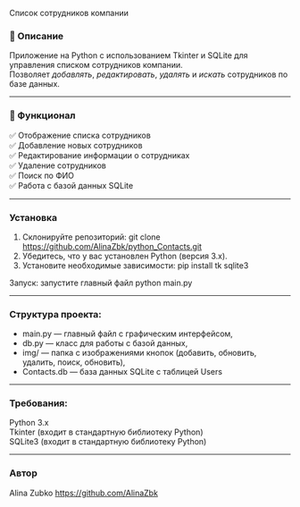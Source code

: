 Список сотрудников компании
### 📝 Описание
Приложение на Python с использованием Tkinter и SQLite для управления списком сотрудников компании.  
Позволяет *добавлять*, *редактировать*, *удалять* и *искать* сотрудников по базе данных.

---

### 📌 Функционал  
✅ Отображение списка сотрудников  
✅ Добавление новых сотрудников  
✅ Редактирование информации о сотрудниках  
✅ Удаление сотрудников  
✅ Поиск по ФИО  
✅ Работа с базой данных SQLite  

---

### Установка
1. Склонируйте репозиторий:
   git clone https://github.com/AlinaZbk/python_Contacts.git
2. Убедитесь, что у вас установлен Python (версия 3.x).
3. Установите необходимые зависимости:
  pip install tk sqlite3

Запуск: запустите главный файл  python main.py

---

### Структура проекта: 
- main.py — главный файл с графическим интерфейсом,
- db.py — класс для работы с базой данных,
- img/ — папка с изображениями кнопок (добавить, обновить, удалить, поиск, обновить),
- Contacts.db — база данных SQLite с таблицей Users

---

### Требования:
  Python 3.x  
  Tkinter (входит в стандартную библиотеку Python)  
  SQLite3 (входит в стандартную библиотеку Python)  

---

### Автор
Alina Zubko
https://github.com/AlinaZbk
